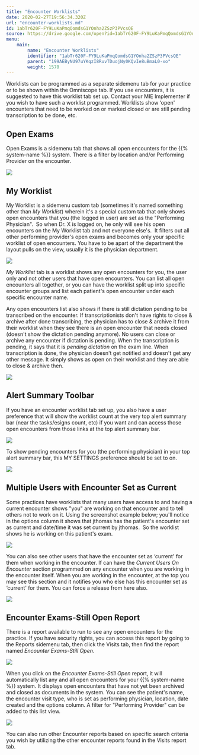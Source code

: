 ```yaml
---
title: "Encounter Worklists"
date: 2020-02-27T19:56:34.320Z
url: "encounter-worklists.md"
id: 1abTr620F-FY9LuKaPmqQomdsG1YOnha2ZSzP3PVcsQE
source: https://drive.google.com/open?id=1abTr620F-FY9LuKaPmqQomdsG1YOnha2ZSzP3PVcsQE
menu:
    main:
        name: "Encounter Worklists"
        identifier: "1abTr620F-FY9LuKaPmqQomdsG1YOnha2ZSzP3PVcsQE"
        parent: "199AEByNU97uYKqzI8RuvTDuojNy0KQvIe8uBmaL0-xo"
        weight: 1570
---
```

Worklists can be programmed as a separate sidemenu tab for your practice or to be shown within the Omniscope tab. If you use encounters, it is suggested to have this worklist tab set up. Contact your MIE Implementer if you wish to have such a worklist programmed. Worklists show ‘open' encounters that need to be worked on or marked closed or are still pending transcription to be done, etc.

## Open Exams

Open Exams is a sidemenu tab that shows all open encounters for the {{% system-name %}} system. There is a filter by location and/or Performing Provider on the encounter.

![](external_files/597fa26500f112ae899a4a3519675c33.png)

## My Worklist

My Worklist is a sidemenu custom tab (sometimes it's named something other than *My Worklist*) wherein it's a special custom tab that only shows open encounters that you (the logged in user) are set as the "Performing Physician".  So when Dr. X is logged on, he only will see his open encounters on the My Worklist tab and not everyone else's.  It filters out all other performing provider's open exams and becomes only your specific worklist of open encounters. You have to be apart of the department the layout pulls on the view, usually it is the physician department.

![](external_files/88fa7f9f7eeedd25243088ae08de260e.png)

*My Worklist* tab is a worklist shows any open encounters for you, the user only and not other users that have open encounters. You can list all open encounters all together, or you can have the worklist split up into specific encounter groups and list each patient's open encounter under each specific encounter name.

Any open encounters list also shows if there is still dictation pending to be transcribed on the encounter. If transcriptionists don't have rights to close & archive after done transcribing, the physician has to close & archive it from their worklist when they see there is an open encounter that needs closed (doesn't show the dictation pending anymore). No users can close or archive any encounter if dictation is pending. When the transcription is pending, it says that it is *pending dictation* on the exam line. When transcription is done, the physician doesn't get notified and doesn't get any other message. It simply shows as open on their worklist and they are able to close & archive then.

![](external_files/ddadc05cd34d240c6a36d31bc2a13163.png)

## Alert Summary Toolbar

If you have an encounter worklist tab set up, you also have a user preference that will show the worklist count at the very top alert summary bar (near the tasks/esigns count, etc) if you want and can access those open encounters from those links at the top alert summary bar.

![](external_files/63b5439e3ab5b390bf96046e083f59d5.png)

To show pending encounters for you (the performing physician) in your top alert summary bar, this MY SETTINGS preference should be set to on.

![](external_files/be71522cb12ba503f421cb1c807017cb.png)

## Multiple Users with Encounter Set as Current

Some practices have worklists that many users have access to and having a current encounter shows "you" are working on that encounter and to tell others not to work on it. Using the screenshot example below; you'll notice in the options column it shows that jthomas has the patient's encounter set as current and date/time it was set current by jthomas.  So the worklist shows he is working on this patient's exam.

![](external_files/8104d0da7b0cff091af84f535590b489.png)

You can also see other users that have the encounter set as ‘current' for them when working in the encounter. If can have the *Current Users On Encounter* section programmed on any encounter when you are working *in* the encounter itself. When you are working in the encounter, at the top you may see this section and it notifies you who else has this encounter set as ‘current' for them. You can force a release from here also.

![](external_files/891e99407cf23ee665dcc7220179a783.png)

## Encounter Exams-Still Open Report

There is a report available to run to see any open encounters for the practice. If you have security rights, you can access this report by going to the Reports sidemenu tab, then click the Visits tab, then find the report named *Encounter Exams-Still Open*.

![](external_files/45d6f2d6731634331bb772c4103359a6.png)

When you click on the *Encounter Exams-Still Open* report, it will automatically list any and all open encounters for your {{% system-name %}} system. It displays open encounters that have not yet been archived and closed as documents in the system. You can see the patient's name, the encounter visit type, who is set as performing physician, location, date created and the options column. A filter for "Performing Provider" can be added to this list view.

![](external_files/89347bd3d1c18e9f0a43e0da7b7074f4.png)

You can also run other Encounter reports based on specific search criteria you wish by utilizing the other encounter reports found in the Visits report tab.

